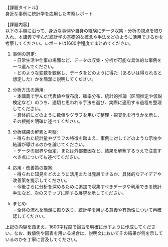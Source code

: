 【課題タイトル】  
身近な事例に統計学を応用した考察レポート

【課題内容】  
以下の手順に沿って、身近な事例や自身の経験にデータ収集・分析の視点を取り入れ、本講義で学んだ統計学の基礎的な概念や手法をどのように活用できるかを考察してください。レポートは1600字程度でまとめてください。

1. 事例の選定:  
   ・日常生活や仕事の場面など、データの収集・分析が可能な具体的な事例を一つ選んでください。  
   ・どのような変数を観察し、データをどのように得た（あるいは得られると想定した）かを簡潔に説明してください。  

2. 分析方法の適用:  
   ・本講義で学んだ代表値や散布度、確率分布、統計的推論（区間推定や仮説検定など）のうち、適切と思われる手法を選び、実際に適用する過程を整理してください。  
   ・具体的にどのように数値やグラフを用いて整理・視覚化を行うかを示し、その根拠を明確に述べてください。  

3. 分析結果の解釈と考察:  
   ・得られた統計量やグラフの特徴を踏まえ、事例に対してどのような示唆や結論が導けるのかを論じてください。  
   ・データの限界や仮定、または外部要因など、結果を解釈するうえで注意すべき点についても述べてください。  

4. 応用・改善策の提案:  
   ・得られた知見をどのように活用または発展できるか、具体的なアイデアや改善策を提示してください。  
   ・今後さらに分析を深めるために追加で収集すべきデータや利用できる統計手法など、次のステップに関する展望を示してください。  

5. まとめ:  
   ・全体の流れを簡潔に振り返り、統計学を用いる意義や有効性について再確認してください。  

上記の内容を踏まえ、1600字程度で論旨を明確に示すように作成してください。なお、数値例や図表を用いる場合は、説明文においてその結果が何を示しているのかを丁寧に言及してください。